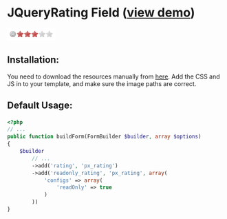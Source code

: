 # JQueryRating Field ([view demo](http://www.fyneworks.com/jquery/star-rating/#tab-Testing))

![Star rating](https://github.com/genemu/GenemuFormBundle/raw/master/Resources/doc/jquery/rating/images/default.png)

## Installation:
You need to download the resources manually from [here](http://www.fyneworks.com/jquery/star-rating/#tab-Download). Add
the CSS and JS in to your template, and make sure the image paths are correct.

## Default Usage:

``` php
<?php
// ...
public function buildForm(FormBuilder $builder, array $options)
{
    $builder
        // ...
        ->add('rating', 'px_rating')
        ->add('readonly_rating', 'px_rating', array(
            'configs' => array(
                'readOnly' => true
            )
        ))
}
```

